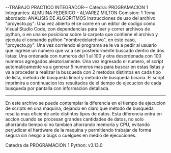 --TRABAJO PRACTICO INTEGRADOR--
Cátedra: PROGRAMACION 1
Integrantes: ALMUINA FEDERICO - ALVAREZ MILTON
Comision: 1
Tema abordado: ANALISIS DE ALGORITMOS
Instrucciones de uso del archivo "proyecto.py":
    Una vez abierto el se corre en un editor de codigo como Visual Studio Code, con dependencias para leer y correr archivos de python, o en una se posiciona sobre la carpeta que contiene el archivo y ejecuta el comando python "nombredelarchivo", en este caso, "proyecto.py". 
    Una vez corriendo el programa se le va a pedir al usuario que ingrese un numero que va a ser posteriormente buscado dentro de dos listas: Una ordenada con numeros del 1 al 100 y otra desordenada con 100 numeros agregados aleatoriamente. Una vez ingresado el numero, el script automaticamente va a generar 5 numeros mas para buscar en estas listas y va a proceder a realizar la busqueda con 2 metodos distintos en cada tipo de lista, metodo de busqueda lineal y metodo de busqueda binaria.
    El script imprimira a continuacion los resultados de el tiempo de ejecucion de cada busqueda por pantalla con informacion detallada.

------------------------------------------------------------------------------------
En este archivo se puede contemplar la diferencia en el tiempo de ejecucion de scripts en una maquina, dejando en claro que método de busqueda resulta mas eficiente ante distintos tipos de datos. Esta diferencia entra en accion cuando se procesan grandes cantidades de datos, no solo ahorrando tiempo si no tambien ahorrando memoria y CPU, evitando perjudicar el hardware de la maquina y permitiendo trabajar de forma segura sin riesgo a bugs o cuelgues en medio de ejecuciones.

Catedra de PROGRAMACION 1
Python: v3.13.0

